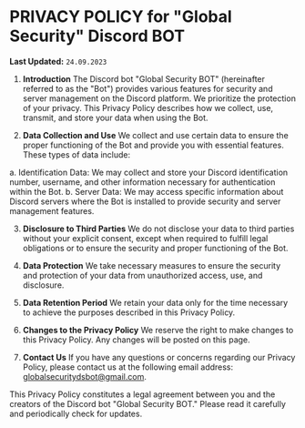 # PRIVACY POLICY for "Global Security" Discord BOT

**Last Updated:** `24.09.2023`

1. **Introduction**
The Discord bot "Global Security BOT" (hereinafter referred to as the "Bot") provides various features for security and server management on the Discord platform. We prioritize the protection of your privacy. This Privacy Policy describes how we collect, use, transmit, and store your data when using the Bot.

2. **Data Collection and Use**
We collect and use certain data to ensure the proper functioning of the Bot and provide you with essential features. These types of data include:

a. Identification Data: We may collect and store your Discord identification number, username, and other information necessary for authentication within the Bot.
b. Server Data: We may access specific information about Discord servers where the Bot is installed to provide security and server management features.

3. **Disclosure to Third Parties**
We do not disclose your data to third parties without your explicit consent, except when required to fulfill legal obligations or to ensure the security and proper functioning of the Bot.

4. **Data Protection**
We take necessary measures to ensure the security and protection of your data from unauthorized access, use, and disclosure.

5. **Data Retention Period**
We retain your data only for the time necessary to achieve the purposes described in this Privacy Policy.

6. **Changes to the Privacy Policy**
We reserve the right to make changes to this Privacy Policy. Any changes will be posted on this page.

7. **Contact Us**
If you have any questions or concerns regarding our Privacy Policy, please contact us at the following email address: globalsecuritydsbot@gmail.com.

This Privacy Policy constitutes a legal agreement between you and the creators of the Discord bot "Global Security BOT." Please read it carefully and periodically check for updates.
